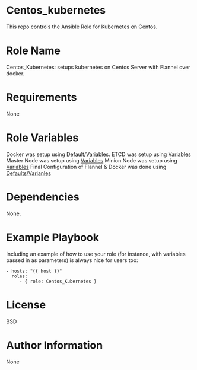 # Centos_kubernetes
This repo controls the Ansible Role for Kubernetes on Centos.

# Role Name

Centos_Kubernetes: setups kubernetes on Centos Server with Flannel over docker.

# Requirements

None

# Role Variables

Docker was setup using [Default/Variables](https://github.com/opstreeansible/Centos_kubernetes/blob/master/docker/defaults/main.yml).
ETCD was setup using [Variables](https://github.com/opstree-ansible/Centos_kubernetes/blob/master/etcd/defaults/main.yml)
Master Node was setup using [Variables](https://github.com/opstree-ansible/Centos_kubernetes/blob/master/master/defaults/main.yml)
Minion Node was setup using [Variables](https://github.com/opstree-ansible/Centos_kubernetes/blob/master/minion/defaults/main.yml)
Final Configuration of Flannel & Docker was done using [Defaults/Varianles](https://github.com/opstree-ansible/Centos_kubernetes/blob/master/post_config/defaults/main.yml)


# Dependencies

None.

# Example Playbook

Including an example of how to use your role (for instance, with variables passed in as parameters) is always nice for users too:

```
- hosts: "{{ host }}"
  roles:
     - { role: Centos_Kubernetes }
```

# License

 BSD

# Author Information

None
